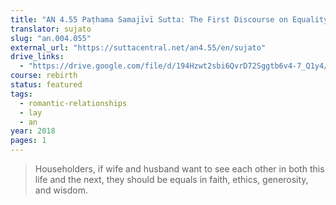 ```yaml
---
title: "AN 4.55 Paṭhama Samajīvī Sutta: The First Discourse on Equality"
translator: sujato
slug: "an.004.055"
external_url: "https://suttacentral.net/an4.55/en/sujato"
drive_links:
  - "https://drive.google.com/file/d/194Hzwt2sbi6QvrD72Sggtb6v4-7_Q1y4/view?usp=drivesdk"
course: rebirth
status: featured
tags:
  - romantic-relationships
  - lay
  - an
year: 2018
pages: 1
---
```


> Householders, if wife and husband want to see each other in both this life and the next, they should be equals in faith, ethics, generosity, and wisdom.
